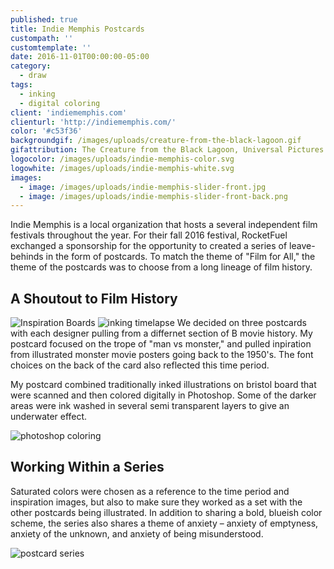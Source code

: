 ```yaml
---
published: true
title: Indie Memphis Postcards
custompath: ''
customtemplate: ''
date: 2016-11-01T00:00:00-05:00
category:
  - draw
tags:
  - inking
  - digital coloring
client: 'indiememphis.com'
clienturl: 'http://indiememphis.com/'
color: '#c53f36'
backgroundgif: /images/uploads/creature-from-the-black-lagoon.gif
gifattribution: The Creature from the Black Lagoon, Universal Pictures
logocolor: /images/uploads/indie-memphis-color.svg
logowhite: /images/uploads/indie-memphis-white.svg
images:
  - image: /images/uploads/indie-memphis-slider-front.jpg
  - image: /images/uploads/indie-memphis-slider-front-back.png  
---
```


Indie Memphis is a local organization that hosts a several independent film festivals throughout the year. For their fall 2016 festival, RocketFuel exchanged a sponsorship for the opportunity to created a series of leave-behinds in the form of postcards. To match the theme of "Film for All," the theme of the postcards was to choose from a long lineage of film history.

## A Shoutout to Film History

<img src="/images/uploads/indie-memphis-mood-board.jpg" alt="Inspiration Boards" class="full" />

<img src="/images/uploads/indie-memphis-inking.gif" alt="inking timelapse" class="left" />
We decided on three postcards with each designer pulling from a differnet section of B movie history. My postcard focused on the trope of "man vs monster," and pulled inpiration from illustrated monster movie posters going back to the 1950's. The font choices on the back of the card also reflected this time period.

My postcard combined traditionally inked illustrations on bristol board that were scanned and then colored digitally in Photoshop. Some of the darker areas were ink washed in several semi transparent layers to give an underwater effect.

<img src="/images/uploads/indie-memphis-coloring.gif" alt="photoshop coloring" class="full" />

## Working Within a Series

Saturated colors were chosen as a reference to the time period and inspiration images, but also to make sure they worked as a set with the other postcards being illustrated. In addition to sharing a bold, blueish color scheme, the series also shares a theme of anxiety – anxiety of emptyness, anxiety of the unknown, and anxiety of being misunderstood.

<img src="/images/uploads/indie-memphis-postcard-series.png" alt="postcard series" class="full" />
